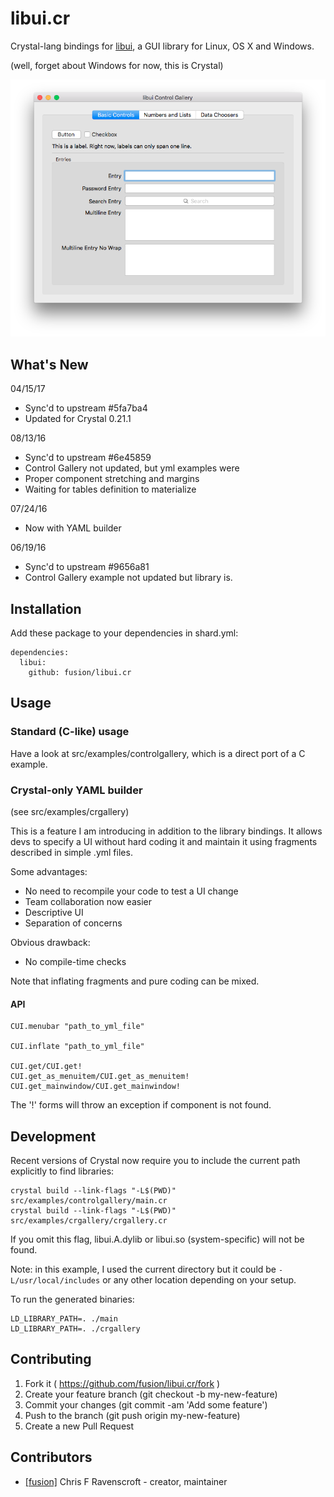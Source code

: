 # libui.cr

Crystal-lang bindings for [libui](https://github.com/andlabs/libui), a GUI library for Linux, OS X and Windows.

(well, forget about Windows for now, this is Crystal)

![OS X](https://raw.githubusercontent.com/andlabs/libui/master/examples/controlgallery/darwin.png)

## What's New

04/15/17
- Sync'd to upstream #5fa7ba4
- Updated for Crystal 0.21.1

08/13/16
- Sync'd to upstream #6e45859
- Control Gallery not updated, but yml examples were
- Proper component stretching and margins
- Waiting for tables definition to materialize

07/24/16
- Now with YAML builder

06/19/16
- Sync'd to upstream #9656a81
- Control Gallery example not updated but library is.

## Installation

Add these package to your dependencies in shard.yml:

    dependencies:
      libui:
        github: fusion/libui.cr


## Usage

### Standard (C-like) usage

Have a look at src/examples/controlgallery, which is a direct port of a C example.

### Crystal-only YAML builder

(see src/examples/crgallery)

This is a feature I am introducing in addition to the library bindings.
It allows devs to specify a UI without hard coding it and maintain it using
fragments described in simple .yml files.

Some advantages:
- No need to recompile your code to test a UI change
- Team collaboration now easier
- Descriptive UI
- Separation of concerns

Obvious drawback:
- No compile-time checks

Note that inflating fragments and pure coding can be mixed.

#### API

    CUI.menubar "path_to_yml_file"

    CUI.inflate "path_to_yml_file"

    CUI.get/CUI.get!
    CUI.get_as_menuitem/CUI.get_as_menuitem!
    CUI.get_mainwindow/CUI.get_mainwindow!

The '!' forms will throw an exception if component is not found.

## Development

Recent versions of Crystal now require you to include the current path explicitly to find libraries:

    crystal build --link-flags "-L$(PWD)" src/examples/controlgallery/main.cr
    crystal build --link-flags "-L$(PWD)" src/examples/crgallery/crgallery.cr

If you omit this flag, libui.A.dylib or libui.so (system-specific) will not be found.

Note: in this example, I used the current directory but it could be `-L/usr/local/includes` or any
 other location depending on your setup.

To run the generated binaries:

    LD_LIBRARY_PATH=. ./main
    LD_LIBRARY_PATH=. ./crgallery

## Contributing

1. Fork it ( https://github.com/fusion/libui.cr/fork )
2. Create your feature branch (git checkout -b my-new-feature)
3. Commit your changes (git commit -am 'Add some feature')
4. Push to the branch (git push origin my-new-feature)
5. Create a new Pull Request

## Contributors

- [[fusion]](https://github.com/fusion) Chris F Ravenscroft - creator, maintainer
